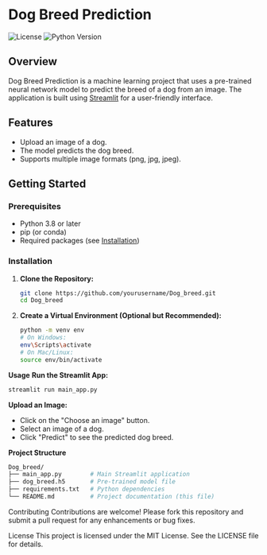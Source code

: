 # Dog Breed Prediction

![License](https://img.shields.io/badge/license-MIT-blue.svg)
![Python Version](https://img.shields.io/badge/python-3.8%2B-green.svg)

## Overview
Dog Breed Prediction is a machine learning project that uses a pre-trained neural network model to predict the breed of a dog from an image. The application is built using [Streamlit](https://streamlit.io/) for a user-friendly interface.

## Features
- Upload an image of a dog.
- The model predicts the dog breed.
- Supports multiple image formats (png, jpg, jpeg).

## Getting Started

### Prerequisites
- Python 3.8 or later
- pip (or conda)
- Required packages (see [Installation](#installation))

### Installation
1. **Clone the Repository:**
   ```bash
   git clone https://github.com/yourusername/Dog_breed.git
   cd Dog_breed

2. **Create a Virtual Environment (Optional but Recommended):**

   ```bash
   python -m venv env
   # On Windows:
   env\Scripts\activate
   # On Mac/Linux:
   source env/bin/activate
   ```
**Usage**
**Run the Streamlit App:**
   ```bash
   streamlit run main_app.py
   ```
**Upload an Image:**
- Click on the "Choose an image" button.
- Select an image of a dog.
- Click "Predict" to see the predicted dog breed.

**Project Structure**
   ```bash
   Dog_breed/
   ├── main_app.py        # Main Streamlit application
   ├── dog_breed.h5       # Pre-trained model file
   ├── requirements.txt   # Python dependencies
   └── README.md          # Project documentation (this file)
   ```
Contributing
Contributions are welcome! Please fork this repository and submit a pull request for any enhancements or bug fixes.

License
This project is licensed under the MIT License. See the LICENSE file for details.



